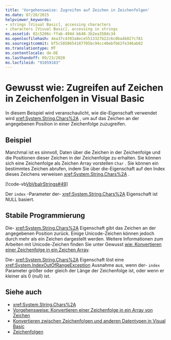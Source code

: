 ```yaml
---
title: 'Vorgehensweise: Zugreifen auf Zeichen in Zeichenfolgen'
ms.date: 07/20/2015
helpviewer_keywords:
- strings [Visual Basic], accessing characters
- characters [Visual Basic], accessing in strings
ms.assetid: 02c5206c-ffab-494d-b648-3b2ea358dc34
ms.openlocfilehash: 4ea37c4393a8ece5513327b22c6c0ba4b027c781
ms.sourcegitcommit: bf5c5850654187705bc94cc40ebfb62fe346ab02
ms.translationtype: MT
ms.contentlocale: de-DE
ms.lasthandoff: 09/23/2020
ms.locfileid: "91059183"
---
```

# <a name="how-to-access-characters-in-strings-in-visual-basic"></a>Gewusst wie: Zugreifen auf Zeichen in Zeichenfolgen in Visual Basic

In diesem Beispiel wird veranschaulicht, wie die-Eigenschaft verwendet wird <xref:System.String.Chars%2A> , um auf das Zeichen an der angegebenen Position in einer Zeichenfolge zuzugreifen.  
  
## <a name="example"></a>Beispiel  

 Manchmal ist es sinnvoll, Daten über die Zeichen in der Zeichenfolge und die Positionen dieser Zeichen in der Zeichenfolge zu erhalten. Sie können sich eine Zeichenfolge als Zeichen Array vorstellen `Char` . Sie können ein bestimmtes Zeichen abrufen, indem Sie über die-Eigenschaft auf den Index dieses Zeichens verweisen <xref:System.String.Chars%2A> .  
  
 [!code-vb[VbVbalrStrings#49](~/samples/snippets/visualbasic/VS_Snippets_VBCSharp/VbVbalrStrings/VB/Class2.vb#49)]  
  
 Der `index` -Parameter der- <xref:System.String.Chars%2A> Eigenschaft ist NULL basiert.  
  
## <a name="robust-programming"></a>Stabile Programmierung  

 Die- <xref:System.String.Chars%2A> Eigenschaft gibt das Zeichen an der angegebenen Position zurück. Einige Unicode-Zeichen können jedoch durch mehr als ein Zeichen dargestellt werden. Weitere Informationen zum Arbeiten mit Unicode-Zeichen finden Sie unter Gewusst [wie: Konvertieren einer Zeichenfolge in ein Zeichen Array](how-to-convert-a-string-to-an-array-of-characters.md).  
  
 Die- <xref:System.String.Chars%2A> Eigenschaft löst eine <xref:System.IndexOutOfRangeException> Ausnahme aus, wenn der- `index` Parameter größer oder gleich der Länge der Zeichenfolge ist, oder wenn er kleiner als 0 (null) ist.  
  
## <a name="see-also"></a>Siehe auch

- <xref:System.String.Chars%2A>
- [Vorgehensweise: Konvertieren einer Zeichenfolge in ein Array von Zeichen](how-to-convert-a-string-to-an-array-of-characters.md)
- [Konvertieren zwischen Zeichenfolgen und anderen Datentypen in Visual Basic](converting-between-strings-and-other-data-types.md)
- [Zeichenfolgen](index.md)
